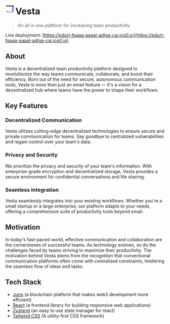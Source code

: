 # <img src="./public/images/logo.svg" style="width: 32px; height: 32px" />Vesta
> An all in one platform for increasing team productivity

Live deployment: [https://pdurl-fqaaa-aaaal-adlga-cai.icp0.io](https://pdurl-fqaaa-aaaal-adlga-cai.icp0.io)

## About

Vesta is a decentralized team productivity platform designed to revolutionize the way teams communicate, collaborate, and boost their efficiency. Born out of the need for secure, autonomous communication tools, Vesta is more than just an email feature — it's a vision for a decentralized hub where teams have the power to shape their workflows.

## Key Features

### Decentralized Communication
Vesta utilizes cutting-edge decentralized technologies to ensure secure and private communication for teams. Say goodbye to centralized vulnerabilities and regain control over your team's data.

### Privacy and Security
We prioritize the privacy and security of your team's information. With enterprise-grade encryption and decentralized storage, Vesta provides a secure environment for confidential conversations and file sharing.

### Seamless Integration
Vesta seamlessly integrates into your existing workflows. Whether you're a small startup or a large enterprise, our platform adapts to your needs, offering a comprehensive suite of productivity tools beyond email.

## Motivation

In today's fast-paced world, effective communication and collaboration are the cornerstones of successful teams. As technology evolves, so do the challenges faced by teams striving to maximize their productivity. The motivation behind Vesta stems from the recognition that conventional communication platforms often come with centralized constraints, hindering the seamless flow of ideas and tasks.

## Tech Stack

- <a href="https://juno.build" rel="noreferrer" target="_blank">Juno</a> (a blockchain platform that makes web3 development more efficient)
- <a href="https://react.dev" rel="noreferrer" target="_blank">React</a> (a frontend library for building responsive web applications)
- <a href="https://docs.pmnd.rs/zustand/getting-started/introduction" rel="noreferrer" target="_blank">Zustand</a> (an easy to use state manager for react)
- <a href="https://tailwindcss.com" rel="noreferrer" target="_blank">Tailwind CSS</a> (A utility-first CSS framework)
